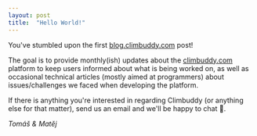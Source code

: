 ```yaml
---
layout: post
title:  "Hello World!"
---
```


You've stumbled upon the first [blog.climbuddy.com](https://blog.climbuddy.com/) post!

The goal is to provide monthly(ish) updates about the [climbuddy.com](https://climbuddy.com/) platform to keep users informed about what is being worked on, as well as occasional technical articles (mostly aimed at programmers) about issues/challenges we faced when developing the platform.

If there is anything you're interested in regarding Climbuddy (or anything else for that matter), send us an email and we'll be happy to chat 🙂.

_Tomáš & Matěj_
